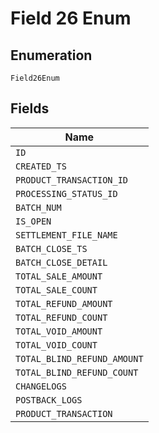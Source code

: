 
# Field 26 Enum

## Enumeration

`Field26Enum`

## Fields

| Name |
|  --- |
| `ID` |
| `CREATED_TS` |
| `PRODUCT_TRANSACTION_ID` |
| `PROCESSING_STATUS_ID` |
| `BATCH_NUM` |
| `IS_OPEN` |
| `SETTLEMENT_FILE_NAME` |
| `BATCH_CLOSE_TS` |
| `BATCH_CLOSE_DETAIL` |
| `TOTAL_SALE_AMOUNT` |
| `TOTAL_SALE_COUNT` |
| `TOTAL_REFUND_AMOUNT` |
| `TOTAL_REFUND_COUNT` |
| `TOTAL_VOID_AMOUNT` |
| `TOTAL_VOID_COUNT` |
| `TOTAL_BLIND_REFUND_AMOUNT` |
| `TOTAL_BLIND_REFUND_COUNT` |
| `CHANGELOGS` |
| `POSTBACK_LOGS` |
| `PRODUCT_TRANSACTION` |

